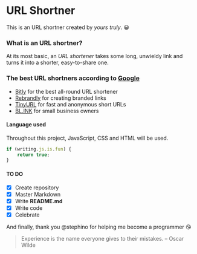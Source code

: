 # URL Shortner
This is an URL shortner created by *yours truly*. :grinning:

### What is an URL shortner?
At its most basic, an *URL shortener* takes some long, unwieldy link and turns it into a shorter, easy-to-share one.

### The best URL shortners according to [Google](http://google.com)
- [Bitly](https://zapier.com/blog/best-url-shorteners/#bitly) for the best all-round URL shortener
- [Rebrandly](https://zapier.com/blog/best-url-shorteners/#rebrandly) for creating branded links
- [TinyURL](https://zapier.com/blog/best-url-shorteners/#tinyurl) for fast and anonymous short URLs
- [BL.INK](https://zapier.com/blog/best-url-shorteners/#blink) for small business owners

#### Language used
Throughout this project, JavaScript, CSS and HTML will be used.
```js
if (writing.js.is.fun) {
    return true;
}
```

#### TO DO
- [x] Create repository
- [x] Master Markdown
- [x] Write **README.md**
- [x] Write code
- [x] Celebrate

And finally, thank you @stephino for helping me become a programmer :kissing_heart:

>Experience is the name everyone gives to their mistakes.
> – Oscar Wilde
